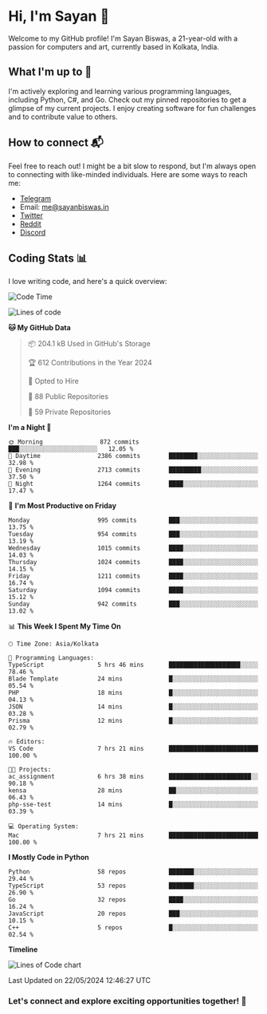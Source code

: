 # Hi, I'm Sayan 👋

Welcome to my GitHub profile! I'm Sayan Biswas, a 21-year-old with a passion for computers and art, currently based in Kolkata, India.

## What I'm up to 🚀

I'm actively exploring and learning various programming languages, including Python, C#, and Go. Check out my pinned repositories to get a glimpse of my current projects. I enjoy creating software for fun challenges and to contribute value to others.

## How to connect 📬

Feel free to reach out! I might be a bit slow to respond, but I'm always open to connecting with like-minded individuals. Here are some ways to reach me:

- [Telegram](https://t.me/dank_as_fuck)
- Email: [me@sayanbiswas.in](mailto:me@sayanbiswas.in)
- [Twitter](https://twitter.com/TheDankDel)
- [Reddit](https://www.reddit.com/user/dank_as_fuck_/)
- [Discord](https://discordapp.com/users/506536929152466945)

## Coding Stats 📊

I love writing code, and here's a quick overview:

<!--START_SECTION:waka-->
![Code Time](http://img.shields.io/badge/Code%20Time-1%2C622%20hrs%2018%20mins-blue)

![Lines of code](https://img.shields.io/badge/From%20Hello%20World%20I%27ve%20Written-5.7%20million%20lines%20of%20code-blue)

**🐱 My GitHub Data** 

> 📦 204.1 kB Used in GitHub's Storage 
 > 
> 🏆 612 Contributions in the Year 2024
 > 
> 💼 Opted to Hire
 > 
> 📜 88 Public Repositories 
 > 
> 🔑 59 Private Repositories 
 > 
**I'm a Night 🦉** 

```text
🌞 Morning                872 commits         ███░░░░░░░░░░░░░░░░░░░░░░   12.05 % 
🌆 Daytime                2386 commits        ████████░░░░░░░░░░░░░░░░░   32.98 % 
🌃 Evening                2713 commits        █████████░░░░░░░░░░░░░░░░   37.50 % 
🌙 Night                  1264 commits        ████░░░░░░░░░░░░░░░░░░░░░   17.47 % 
```
📅 **I'm Most Productive on Friday** 

```text
Monday                   995 commits         ███░░░░░░░░░░░░░░░░░░░░░░   13.75 % 
Tuesday                  954 commits         ███░░░░░░░░░░░░░░░░░░░░░░   13.19 % 
Wednesday                1015 commits        ████░░░░░░░░░░░░░░░░░░░░░   14.03 % 
Thursday                 1024 commits        ████░░░░░░░░░░░░░░░░░░░░░   14.15 % 
Friday                   1211 commits        ████░░░░░░░░░░░░░░░░░░░░░   16.74 % 
Saturday                 1094 commits        ████░░░░░░░░░░░░░░░░░░░░░   15.12 % 
Sunday                   942 commits         ███░░░░░░░░░░░░░░░░░░░░░░   13.02 % 
```


📊 **This Week I Spent My Time On** 

```text
🕑︎ Time Zone: Asia/Kolkata

💬 Programming Languages: 
TypeScript               5 hrs 46 mins       ████████████████████░░░░░   78.46 % 
Blade Template           24 mins             █░░░░░░░░░░░░░░░░░░░░░░░░   05.54 % 
PHP                      18 mins             █░░░░░░░░░░░░░░░░░░░░░░░░   04.13 % 
JSON                     14 mins             █░░░░░░░░░░░░░░░░░░░░░░░░   03.28 % 
Prisma                   12 mins             █░░░░░░░░░░░░░░░░░░░░░░░░   02.79 % 

🔥 Editors: 
VS Code                  7 hrs 21 mins       █████████████████████████   100.00 % 

🐱‍💻 Projects: 
ac_assignment            6 hrs 38 mins       ███████████████████████░░   90.18 % 
kensa                    28 mins             ██░░░░░░░░░░░░░░░░░░░░░░░   06.43 % 
php-sse-test             14 mins             █░░░░░░░░░░░░░░░░░░░░░░░░   03.39 % 

💻 Operating System: 
Mac                      7 hrs 21 mins       █████████████████████████   100.00 % 
```

**I Mostly Code in Python** 

```text
Python                   58 repos            ███████░░░░░░░░░░░░░░░░░░   29.44 % 
TypeScript               53 repos            ███████░░░░░░░░░░░░░░░░░░   26.90 % 
Go                       32 repos            ████░░░░░░░░░░░░░░░░░░░░░   16.24 % 
JavaScript               20 repos            ███░░░░░░░░░░░░░░░░░░░░░░   10.15 % 
C++                      5 repos             █░░░░░░░░░░░░░░░░░░░░░░░░   02.54 % 
```



**Timeline**

![Lines of Code chart](https://raw.githubusercontent.com/Dank-del/Dank-del/main/assets/bar_graph.png)


 Last Updated on 22/05/2024 12:46:27 UTC
<!--END_SECTION:waka-->

### Let's connect and explore exciting opportunities together! 🚀
